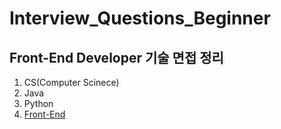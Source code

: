 # Interview_Questions_Beginner

## Front-End Developer 기술 면접 정리 
1. CS(Computer Scinece)
2. Java
3. Python
4. [Front-End](../FrontEnd)
